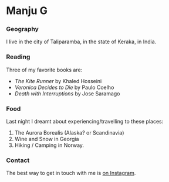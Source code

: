 # Manju G

### Geography

I live in the city of Taliparamba, in the state of Keraka, in India.

### Reading

Three of my favorite books are:

- *The Kite Runner* by Khaled Hosseini
- *Veronica Decides to Die* by Paulo Coelho
- *Death with Interruptions* by Jose Saramago

### Food

Last night I dreamt about experiencing/travelling to these places:

1. The Aurora Borealis (Alaska? or Scandinavia)
2. Wine and Snow in Georgia
3. Hiking / Camping in Norway.

### Contact

The best way to get in touch with me is [on Instagram](https://instagram.com/manjujayarama).
